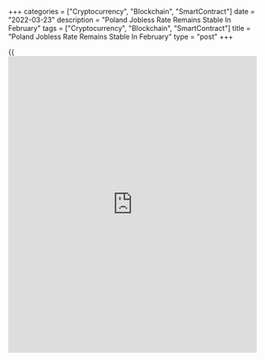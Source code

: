 +++
categories = ["Cryptocurrency", "Blockchain", "SmartContract"]
date = "2022-03-23"
description = "Poland Jobless Rate Remains Stable In February"
tags = ["Cryptocurrency", "Blockchain", "SmartContract"]
title = "Poland Jobless Rate Remains Stable In February"
type = "post"
+++

{{<iframe id="large-banner" src="https://www.bounty.group/#slide=15.0" width="100%" height="600" scrolling="no" style="border: 0px solid rgb(216, 221, 230); border-radius: 3px;">}}

Poland's jobless rate remained unchanged in February, figures from the
statistical office showed on Wednesday.

The unemployment rate came in at 5.5 percent in February, the same as
seen in January. This was in line with economists' expectations.

In the same month last year, the unemployment rate was 6.6 percent.

The number of newly registered unemployed persons decreased to 92,900 in
February from 114,500 in the previous month.

The number of youth unemployed, which is applied to below 25 age group,
declined to 103,000 in February from 105,300 in the previous month.

For comments and feedback [contact](https://www.playgroundfx.com/contact/): editorial@rtt[news](https://www.letsplayfx.com/blog/forex-news-website/).com

[Economic News][1]

 **What parts of the world are seeing the best (and worst) economic
performances lately? Click[here][2] to check out our [Econ Scorecard][2]
and find out! See up-to-the-moment [ranking](https://www.playgroundfx.com/blog/crypto-exchange-ranking/)s for the best and worst
performers in [GDP][3], [unemployment rate][4], [inflation][2] and much
more.**

   1. www.rtt[news](https://www.letsplayfx.com/blog/forex-news-website/).com/Content/EconomicNews.aspx
   2. www.rtt[news](https://www.letsplayfx.com/blog/forex-news-website/).com/economic-scorecard/world-rank/CPI/highest-performance.aspx
   3. www.rtt[news](https://www.letsplayfx.com/blog/forex-news-website/).com/economic-scorecard/world-rank/GDP/highest-performance.aspx
   4. www.rtt[news](https://www.letsplayfx.com/blog/forex-news-website/).com/economic-scorecard/world-rank/unemployment-rate/lowest-performance.aspx